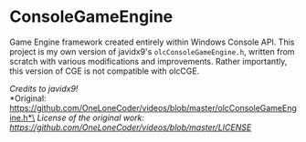 # ConsoleGameEngine
Game Engine framework created entirely within Windows Console API. This project is my own version of javidx9's `olcConsoleGameEngine.h`, written from scratch with various modifications and improvements. Rather importantly, this version of CGE is not compatible with olcCGE.

*Credits to javidx9!*\
*Original: https://github.com/OneLoneCoder/videos/blob/master/olcConsoleGameEngine.h*\
*License of the original work: https://github.com/OneLoneCoder/videos/blob/master/LICENSE*